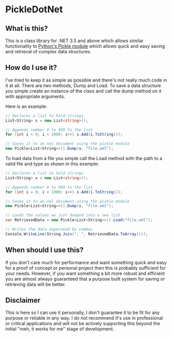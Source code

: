 # PickleDotNet

## What is this?

This is a class library for .NET 3.5 and above which allows similar functionality to [Python's Pickle module](https://docs.python.org/3/library/pickle.html) which allows quick and easy saving and retrieval of complex data structures.

## How do I use it?

I've tried to keep it as simple as possible and there's not really much code in it at all. There are two methods, Dump and Load. To save a data structure you simple create an instance of the class and call the dump method on it with appropriate arguments. 

Here is an example:

```C#
// Declares a list to hold strings
List<String> s = new List<string>();

// Appends number 0 to 999 to the list
for (int i = 0; i < 1000; i++) s.Add(i.ToString());

// Saves it to an xml document using the pickle module
new Pickle<List<String>>().Dump(s, "file.xml");
```

To load data from a file you simple call the Load method with the path to a valid file and type as shown in this example:

```C#
// Declares a list to hold strings
List<String> s = new List<string>();

// Appends number 0 to 999 to the list
for (int i = 0; i < 1000; i++) s.Add(i.ToString());

// Saves it to an xml document using the pickle module
new Pickle<List<String>>().Dump(s, "file.xml");

// Loads the values we just dumped into a new list
var RetrievedData = new Pickle<List<String>>().Load("file.xml");

// Writes the data separated by commas.
Console.WriteLine(String.Join(", ", RetrievedData.ToArray()));
```

## When should I use this?

If you don't care much for performance and want something quick and easy for a proof of concept or personal project then this is probably sufficient for your needs. However, if you want something a bit more robust and efficient you are almost always guaranteed that a purpose built system for saving or retrieving data will be better. 

## Disclaimer

This is here so I can use it personally, I don't guarantee it to be fit for any purpose or reliable in any way. I do not recommend it's use in professional or critical applications and will not be actively supporting this beyond the initial "meh, it works for me" stage of development.

